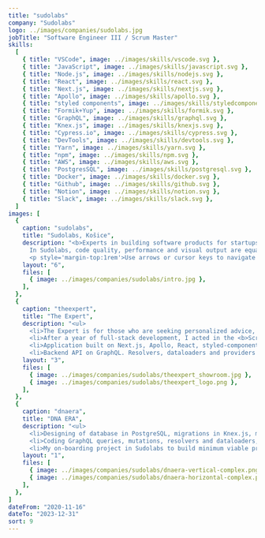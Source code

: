 ```yaml
---
title: "sudolabs"
company: "Sudolabs"
logo: ../images/companies/sudolabs.jpg
jobTitle: "Software Engineer III / Scrum Master"
skills:
  [
    { title: "VSCode", image: ../images/skills/vscode.svg },
    { title: "JavaScript", image: ../images/skills/javascript.svg },
    { title: "Node.js", image: ../images/skills/nodejs.svg },
    { title: "React", image: ../images/skills/react.svg },
    { title: "Next.js", image: ../images/skills/nextjs.svg },
    { title: "Apollo", image: ../images/skills/apollo.svg },
    { title: "styled components", image: ../images/skills/styledcomponents.svg },
    { title: "Formik+Yup", image: ../images/skills/formik.svg },
    { title: "GraphQL", image: ../images/skills/graphql.svg },
    { title: "Knex.js", image: ../images/skills/knexjs.svg },
    { title: "Cypress.io", image: ../images/skills/cypress.svg },
    { title: "DevTools", image: ../images/skills/devtools.svg },
    { title: "Yarn", image: ../images/skills/yarn.svg },
    { title: "npm", image: ../images/skills/npm.svg },
    { title: "AWS", image: ../images/skills/aws.svg },
    { title: "PostgresSQL", image: ../images/skills/postgresql.svg },
    { title: "Docker", image: ../images/skills/docker.svg },
    { title: "Github", image: ../images/skills/github.svg },
    { title: "Notion", image: ../images/skills/notion.svg },
    { title: "Slack", image: ../images/skills/slack.svg },
  ]
images: [
  {
    caption: "sudolabs",
    title: "Sudolabs, Košice",
    description: "<b>Experts in building software products for startups &amp; corporations.</b><br>
      In Sudolabs, code quality, performance and visual output are equally important. We review every line of code written, discuss optimizations and apply the best practices so that we are able to scale our products, save costs and elevate the expansion process.
      <p style='margin-top:1rem'>Use arrows or cursor keys to navigate through the projects I've participated in...</p>",
    layout: "6",
    files: [
      { image: ../images/companies/sudolabs/intro.jpg },
    ],
  },
  {
    caption: "theexpert",
    title: "The Expert",
    description: "<ul>
      <li>The Expert is for those who are seeking personalized advice, guidance and support from the top interior designers from across the globe via video consultations.</li>
      <li>After a year of full-stack development, I acted in the <b>Scrum Master</b> role.</li>
      <li>Application built on Next.js, Apollo, React, styled-components and Formik+Yup.</li>
      <li>Backend API on GraphQL. Resolvers, dataloaders and providers in Objection.js to PostgreSQL database.</li></ul>",
    layout: "3",
    files: [
      { image: ../images/companies/sudolabs/theexpert_showroom.jpg },
      { image: ../images/companies/sudolabs/theexpert_logo.png },
    ],
  },
  {
    caption: "dnaera",
    title: "DNA ERA",
    description: "<ul>
      <li>Designing of database in PostgreSQL, migrations in Knex.js, models in Objection.js.</li>
      <li>Coding GraphQL queries, mutations, resolvers and dataloaders, developing the application built on Next.js, Apollo, React, styled-components and Formik+Yup.</li>
      <li>My on-boarding project in Sudolabs to build minimum viable product, now already introduced live with great success.</li></ul>",
    layout: "1",
    files: [
      { image: ../images/companies/sudolabs/dnaera-vertical-complex.png },
      { image: ../images/companies/sudolabs/dnaera-horizontal-complex.png },
    ],
  },
]
dateFrom: "2020-11-16"
dateTo: "2023-12-31"
sort: 9
---
```

